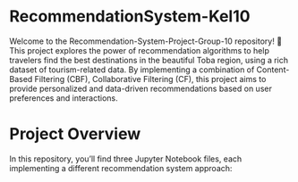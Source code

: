 # RecommendationSystem-Kel10
Welcome to the Recommendation-System-Project-Group-10 repository! 🎉 This project explores the power of recommendation algorithms to help travelers find the best destinations in the beautiful Toba region, using a rich dataset of tourism-related data. By implementing a combination of Content-Based Filtering (CBF), Collaborative Filtering (CF), this project aims to provide personalized and data-driven recommendations based on user preferences and interactions. 

# Project Overview
In this repository, you’ll find three Jupyter Notebook files, each implementing a different recommendation system approach:
